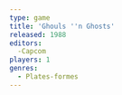 ```yaml
---
type: game
title: 'Ghouls ''n Ghosts'
released: 1988
editors: 
  -Capcom
players: 1
genres:
  - Plates-formes
---
```

